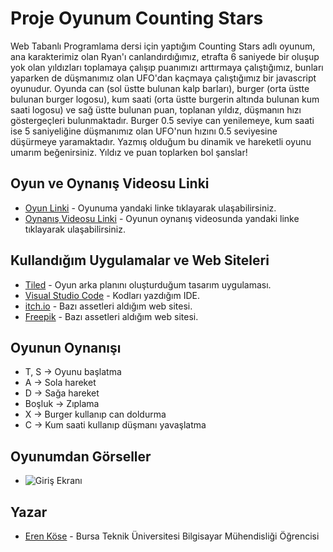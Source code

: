 # Proje Oyunum Counting Stars
Web Tabanlı Programlama dersi için yaptığım Counting Stars adlı oyunum, ana karakterimiz olan Ryan'ı canlandırdığımız, etrafta 6 saniyede bir oluşup yok olan yıldızları toplamaya çalışıp puanımızı arttırmaya çalıştığımız, bunları yaparken de düşmanımız olan UFO'dan kaçmaya çalıştığımız bir javascript oyunudur. Oyunda can (sol üstte bulunan kalp barları), burger (orta üstte bulunan burger logosu), kum saati (orta üstte burgerin altında bulunan kum saati logosu) ve sağ üstte bulunan puan, toplanan yıldız, düşmanın hızı göstergeçleri bulunmaktadır. Burger 0.5 seviye can yenilemeye, kum saati ise 5 saniyeliğine düşmanımız olan UFO'nun hızını 0.5 seviyesine düşürmeye yaramaktadır. Yazmış olduğum bu dinamik ve hareketli oyunu umarım beğenirsiniz. Yıldız ve puan toplarken bol şanslar!
## Oyun ve Oynanış Videosu Linki
* [Oyun Linki](https://erennkose.github.io/javascript-oyunum-counting-stars/) - Oyunuma yandaki linke tıklayarak ulaşabilirsiniz.
* [Oynanış Videosu Linki]() - Oyunun oynanış videosunda yandaki linke tıklayarak ulaşabilirsiniz.
## Kullandığım Uygulamalar ve Web Siteleri
* [Tiled](https://www.mapeditor.org/) - Oyun arka planını oluşturduğum tasarım uygulaması.
* [Visual Studio Code](https://code.visualstudio.com/) - Kodları yazdığım IDE.
* [itch.io](https://itch.io/) - Bazı assetleri aldığım web sitesi.
* [Freepik](https://www.freepik.com/) - Bazı assetleri aldığım web sitesi.
## Oyunun Oynanışı
* T, S -> Oyunu başlatma
* A -> Sola hareket
* D -> Sağa hareket
* Boşluk -> Zıplama
* X -> Burger kullanıp can doldurma
* C -> Kum saati kullanıp düşmanı yavaşlatma
## Oyunumdan Görseller
* ![Giriş Ekranı]()
## Yazar
* [Eren Köse](https://tr.linkedin.com/in/eren-k%C3%B6se-338936252?trk=people-guest_people_search-card) - Bursa Teknik Üniversitesi Bilgisayar Mühendisliği Öğrencisi
